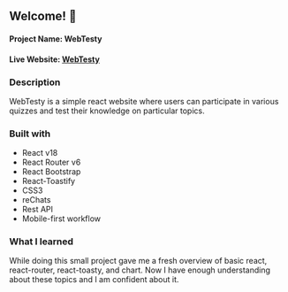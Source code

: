 ## Welcome! 👋

#### Project Name: WebTesty

#### Live Website: <a href="https://web-testy-quiz-app.netlify.app/">WebTesty</a>

### Description

WebTesty is a simple react website where users can participate in various quizzes and test their knowledge on particular topics.

### Built with

- React v18
- React Router v6
- React Bootstrap
- React-Toastify
- CSS3
- reChats
- Rest API
- Mobile-first workflow

### What I learned

While doing this small project gave me a fresh overview of basic react, react-router, react-toasty, and chart. Now I have enough understanding about these topics and I am confident about it.
